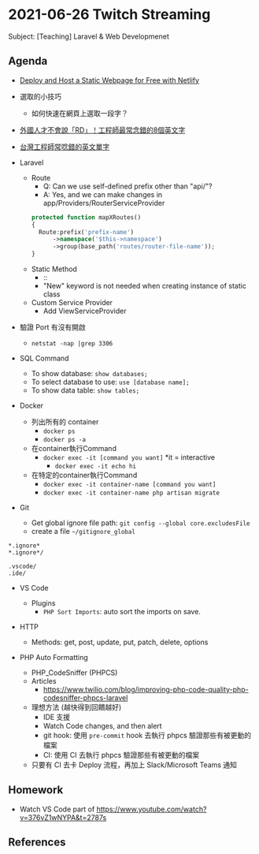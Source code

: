 # 2021-06-26 Twitch Streaming

Subject: [Teaching] Laravel & Web Developmenet


## Agenda

- [Deploy and Host a Static Webpage for Free with Netlify](https://egghead.io/lessons/html-5-deploy-and-host-a-static-webpage-for-free-with-netlify)

- 選取的小技巧
  - 如何快速在網頁上選取一段字？

- [外國人才不會說「RD」！工程師最常念錯的8個英文字](https://www.businessweekly.com.tw/careers/blog/10419)
- [台灣工程師常唸錯的英文單字
](https://blog.privism.org/2012/06/blog-post.html)

- Laravel 
  - Route
    - Q: Can we use self-defined prefix other than "api/"?
    - A: Yes, and we can make changes in app/Providers/RouterServiceProvider
    ```php
    protected function mapXRoutes()
    {
      Route:prefix('prefix-name')
          ->namespace('$this->namespace')
          ->group(base_path('routes/router-file-name'));
    }
      ```
  - Static Method
    - ::
    - "New" keyword is not needed when creating instance of static class
  - Custom Service Provider
    - Add ViewServiceProvider
- 驗證 Port 有沒有開啟
  - `netstat -nap |grep 3306`

- SQL Command
  - To show database: `show databases;`
  - To select database to use: `use [database name];`
  - To show data table: `show tables;`

- Docker
  - 列出所有的 container
    - `docker ps`
    - `docker ps -a`
  - 在container執行Command
    - `docker exec -it [command you want]` *it = interactive
      - `docker exec -it echo hi`
  - 在特定的container執行Command
      - `docker exec -it container-name [command you want]`
      - `docker exec -it container-name php artisan migrate`

- Git
  - Get global ignore file path: `git config --global core.excludesFile`
  - create a file `~/gitignore_global`
```
*.ignore*
*.ignore*/

.vscode/
.ide/
```

- VS Code
  - Plugins
    - `PHP Sort Imports`: auto sort the imports on save.

- HTTP
  - Methods: get, post, update, put, patch, delete, options

- PHP Auto Formatting
  - PHP_CodeSniffer (PHPCS)
  - Articles
    - https://www.twilio.com/blog/improving-php-code-quality-php-codesniffer-phpcs-laravel
  - 理想方法 (越快得到回饋越好)
    - IDE 支援
    - Watch Code changes, and then alert
    - git hook: 使用 `pre-commit` hook 去執行 phpcs 驗證那些有被更動的檔案
    - CI: 使用 CI 去執行 phpcs 驗證那些有被更動的檔案
  - 只要有 CI 去卡 Deploy 流程，再加上 Slack/Microsoft Teams 通知

## Homework

- Watch VS Code part of https://www.youtube.com/watch?v=376vZ1wNYPA&t=2787s

## References















